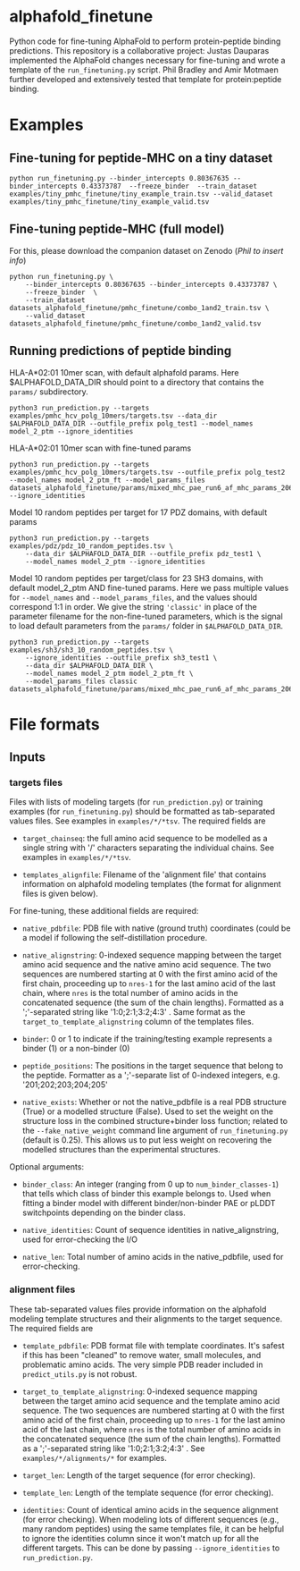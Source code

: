 # alphafold_finetune
Python code for fine-tuning AlphaFold to perform protein-peptide binding predictions.
This repository is a collaborative project: Justas Dauparas implemented the
AlphaFold changes necessary for fine-tuning and wrote a template of the
`run_finetuning.py` script. Phil Bradley and Amir Motmaen further developed and
extensively tested that template for protein:peptide binding.


# Examples

## Fine-tuning for peptide-MHC on a tiny dataset

```
python run_finetuning.py --binder_intercepts 0.80367635 --binder_intercepts 0.43373787  --freeze_binder  --train_dataset examples/tiny_pmhc_finetune/tiny_example_train.tsv --valid_dataset examples/tiny_pmhc_finetune/tiny_example_valid.tsv
```

## Fine-tuning peptide-MHC (full model)

For this, please download the companion dataset on Zenodo (*Phil to insert info*)

```
python run_finetuning.py \
    --binder_intercepts 0.80367635 --binder_intercepts 0.43373787 \
    --freeze_binder  \
    --train_dataset datasets_alphafold_finetune/pmhc_finetune/combo_1and2_train.tsv \
    --valid_dataset datasets_alphafold_finetune/pmhc_finetune/combo_1and2_valid.tsv

```

## Running predictions of peptide binding

HLA-A*02:01 10mer scan, with default alphafold params. Here $ALPHAFOLD_DATA_DIR should point to a directory that contains the `params/` subdirectory.
```
python3 run_prediction.py --targets examples/pmhc_hcv_polg_10mers/targets.tsv --data_dir $ALPHAFOLD_DATA_DIR --outfile_prefix polg_test1 --model_names model_2_ptm --ignore_identities
```

HLA-A*02:01 10mer scan with fine-tuned params

```
python3 run_prediction.py --targets examples/pmhc_hcv_polg_10mers/targets.tsv --outfile_prefix polg_test2 --model_names model_2_ptm_ft --model_params_files datasets_alphafold_finetune/params/mixed_mhc_pae_run6_af_mhc_params_20640.pkl --ignore_identities
```

Model 10 random peptides per target for 17 PDZ domains, with default params

```
python3 run_prediction.py --targets examples/pdz/pdz_10_random_peptides.tsv \
    --data_dir $ALPHAFOLD_DATA_DIR --outfile_prefix pdz_test1 \
    --model_names model_2_ptm --ignore_identities
```

Model 10 random peptides per target/class for 23 SH3 domains, with default model_2_ptm
AND fine-tuned params. Here we pass multiple values for `--model_names` and
`--model_params_files`, and the values should correspond 1:1 in order.
We give the string `'classic'` in place of the parameter filename for the
non-fine-tuned parameters, which is the signal to load default parameters from the
`params/` folder in `$ALPHAFOLD_DATA_DIR`.

```
python3 run_prediction.py --targets examples/sh3/sh3_10_random_peptides.tsv \
    --ignore_identities --outfile_prefix sh3_test1 \
    --data_dir $ALPHAFOLD_DATA_DIR \
    --model_names model_2_ptm model_2_ptm_ft \
    --model_params_files classic datasets_alphafold_finetune/params/mixed_mhc_pae_run6_af_mhc_params_20640.pkl
```


# File formats

## Inputs

### targets files

Files with lists of modeling targets (for `run_prediction.py`) or training examples
(for `run_finetuning.py`) should be formatted as tab-separated values files.
See examples in `examples/*/*tsv`. The required fields are

* `target_chainseq`: the full amino acid sequence to be modelled as a single string with '/' characters separating the individual chains. See examples in `examples/*/*tsv`.

* `templates_alignfile`: Filename of the 'alignment file' that contains information on
alphafold modeling templates (the format for alignment files is given below).

For fine-tuning, these additional fields are required:

* `native_pdbfile`: PDB file with native (ground truth) coordinates (could be a
model if following the self-distillation procedure.

* `native_alignstring`: 0-indexed sequence mapping between the target
amino acid sequence and the native amino acid sequence. The two sequences are numbered
starting at 0 with the first amino acid of the first chain, proceeding up to `nres-1`
for the last amino acid of the last chain, where `nres` is the total number of amino
acids in the concatenated sequence (the sum of the chain lengths). Formatted as a
';'-separated string like '1:0;2:1;3:2;4:3' . Same format as the
`target_to_template_alignstring` column of the templates files.

* `binder`: 0 or 1 to indicate if the training/testing example represents a binder (1)
or a non-binder (0)

* `peptide_positions`: The positions in the target sequence that belong to the peptide.
Formatter as a ';'-separate list of 0-indexed integers, e.g. '201;202;203;204;205'

* `native_exists`: Whether or not the native_pdbfile is a real PDB structure
(True) or a modelled structure (False).
Used to set the weight on the structure loss in the combined
structure+binder loss function; related to the `--fake_native_weight` command line
argument of `run_finetuning.py` (default is 0.25). This allows us to put less weight
on recovering the modelled structures than the experimental structures.

Optional arguments:

* `binder_class`: An integer (ranging from 0 up to `num_binder_classes-1`) that
tells which class of binder this example belongs to. Used when fitting a binder
model with different binder/non-binder PAE or pLDDT switchpoints depending on the
binder class.

* `native_identities`: Count of sequence identities in native_alignstring, used
for error-checking the I/O

* `native_len`: Total number of amino acids in the native_pdbfile, used for
error-checking.

### alignment files

These tab-separated values files provide information on the alphafold modeling
template structures and their alignments to the target sequence. The required fields are

* `template_pdbfile`: PDB format file with template coordinates.
It's safest if this has been "cleaned" to remove water, small molecules, and
problematic amino acids. The very simple PDB reader included in `predict_utils.py`
is not robust.

* `target_to_template_alignstring`: 0-indexed sequence mapping between the target
amino acid sequence and the template amino acid sequence. The two sequences are numbered
starting at 0 with the first amino acid of the first chain, proceeding up to `nres-1`
for the last amino acid of the last chain, where `nres` is the total number of amino
acids in the concatenated sequence (the sum of the chain lengths). Formatted as a
';'-separated string like '1:0;2:1;3:2;4:3' . See `examples/*/alignments/*` for
examples.

* `target_len`: Length of the target sequence (for error checking).

* `template_len`: Length of the template sequence (for error checking).

* `identities`: Count of identical amino acids in the sequence alignment
(for error checking). When modeling lots of different sequences
(e.g., many random peptides) using the same
templates file, it can be helpful to ignore the identities column since it won't
match up for all the different targets. This can be done by passing
`--ignore_identities` to `run_prediction.py`.


